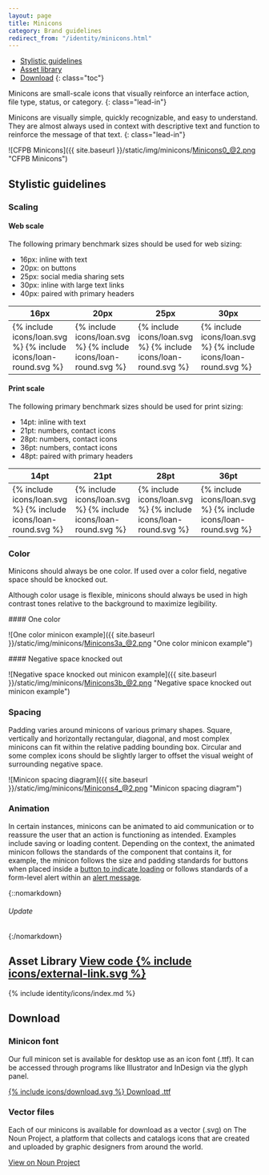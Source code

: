```yaml
---
layout: page
title: Minicons
category: Brand guidelines
redirect_from: "/identity/minicons.html"
---
```


- [Stylistic guidelines](#stylistic-guidelines)
- [Asset library](#asset-library)
- [Download](#download)
{: class="toc"}

<div class="content-67 content-first">

Minicons are small-scale icons that visually reinforce an interface action, file type, status, or category.
{: class="lead-in"}

Minicons are visually simple, quickly recognizable, and easy to understand. They are almost always used in context with descriptive text and function to reinforce the message of that text.
{: class="lead-in"}

</div>

<div class="content-33 content-last">

![CFPB Minicons]({{ site.baseurl }}/static/img/minicons/Minicons0_@2.png "CFPB Minicons")

</div>

## Stylistic guidelines

<div class="content-33 content-first">

### Scaling

#### Web scale
The following primary benchmark sizes should be used for web sizing:

* 16px: inline with text
* 20px: on buttons
* 25px: social media sharing sets
* 30px: inline with large text links
* 40px: paired with primary headers

</div>

<div class="content-67 content-last">

<table class="minicon-scale-table">
    <thead>
        <th>16px</th>
        <th>20px</th>
        <th>25px</th>
        <th>30px</th>
        <th>40px</th>
    </thead>
    <tbody>
        <td class="minicon-scale-16px">
            {% include icons/loan.svg %}
            {% include icons/loan-round.svg %}
        </td>
        <td class="minicon-scale-20px">
            {% include icons/loan.svg %}
            {% include icons/loan-round.svg %}
        </td>
        <td class="minicon-scale-25px">
            {% include icons/loan.svg %}
            {% include icons/loan-round.svg %}
        </td>
        <td class="minicon-scale-30px">
            {% include icons/loan.svg %}
            {% include icons/loan-round.svg %}
        </td>
        <td class="minicon-scale-40px">
            {% include icons/loan.svg %}
            {% include icons/loan-round.svg %}
        </td>
    </tbody>
</table>

</div>

<div class="content-33 content-first">

#### Print scale
The following primary benchmark sizes should be used for print sizing:

* 14pt: inline with text
* 21pt: numbers, contact icons
* 28pt: numbers, contact icons
* 36pt: numbers, contact icons
* 48pt: paired with primary headers

</div>

<div class="content-67 content-last">

<table class="minicon-scale-table">
    <thead>
        <th>14pt</th>
        <th>21pt</th>
        <th>28pt</th>
        <th>36pt</th>
        <th>48pt</th>
    </thead>
    <tbody>
        <td class="minicon-scale-14pt">
            {% include icons/loan.svg %}
            {% include icons/loan-round.svg %}
        </td>
        <td class="minicon-scale-21pt">
            {% include icons/loan.svg %}
            {% include icons/loan-round.svg %}
        </td>
        <td class="minicon-scale-28pt">
            {% include icons/loan.svg %}
            {% include icons/loan-round.svg %}
        </td>
        <td class="minicon-scale-36pt">
            {% include icons/loan.svg %}
            {% include icons/loan-round.svg %}
        </td>
        <td class="minicon-scale-48pt">
            {% include icons/loan.svg %}
            {% include icons/loan-round.svg %}
        </td>
    </tbody>
</table>

</div>

<div class="content-33 content-first">

### Color
Minicons should always be one color. If used over a color field, negative space should be knocked out.

Although color usage is flexible, minicons should always be used in high contrast tones relative to the background to maximize legibility.

</div>

<div class="content-67 content-last">


<div class="content-50 content-first">
#### One color

![One color minicon example]({{ site.baseurl }}/static/img/minicons/Minicons3a_@2.png "One color minicon example")
</div>
<div class="content-50 content-last">
#### Negative space knocked out

![Negative space knocked out minicon example]({{ site.baseurl }}/static/img/minicons/Minicons3b_@2.png "Negative space knocked out minicon example")
</div>

</div>

<div class="content-33 content-first">

### Spacing

Padding varies around minicons of various primary shapes. Square, vertically and horizontally rectangular, diagonal, and most complex minicons can fit within the relative padding bounding box. Circular and some complex icons should be slightly larger to offset the visual weight of surrounding negative space.

</div>

<div class="content-67 content-last">

![Minicon spacing diagram]({{ site.baseurl }}/static/img/minicons/Minicons4_@2.png "Minicon spacing diagram")

</div>

<div class="content-33 content-first">

### Animation

In certain instances, minicons can be animated to aid communication or to
reassure the user that an action is functioning as intended. Examples include
saving or loading content. Depending on the context, the animated minicon
follows the standards of the component that contains it, for example, the
minicon follows the size and padding standards for buttons when placed inside
a [button to indicate loading]({{site.github.url}}/page-components/buttons.html#animation)
or follows standards of a form-level alert within an
[alert message]({{site.github.url}}/page-components/form-fields.html#form-level-action).

</div>

<div class="content-67 content-last">
{::nomarkdown}
    <div class="minicon-asset-lib">
        <!-- empty div unfortunately required for layout spacing -->
        <div class="minicon-assets-div"></div>
        <div class="minicon-assets-div">
            <h6>Update</h6>
            <p>
                <span class="cf-icon
                             cf-icon-update
                             cf-icon__before
                             cf-icon__spin"></span>
            </p>
        </div>
        <!-- empty div unfortunately required for right border -->
        <div class="minicon-assets-div"></div>
    </div>
{:/nomarkdown}
</div>

<h2 id="asset-library">
    Asset Library
    <span class="cf-code-link">
        <a href="https://github.com/cfpb/capital-framework/blob/master/src/cf-icons">
            View code {% include icons/external-link.svg %}
        </a>
    </span>
</h2>

<div class="minicon-asset-lib">

{% include identity/icons/index.md %}

</div>

## Download

<div class="content-50 content-first">

### Minicon font
Our full minicon set is available for desktop use as an icon font (.ttf). It can be accessed through programs like Illustrator and InDesign via the glyph panel.

<a href="https://github.com/cfpb/cf-icons/blob/gh-pages/src/fonts/cf-icons.ttf?raw=true" target="_blank" class="a-btn">
    <span class="a-btn_icon
                 a-btn_icon__on-left">{% include icons/download.svg %}</span>
    Download .ttf
</a>

</div>

<div class="content-50 content-last">

### Vector files
Each of our minicons is available for download as a vector (.svg) on The Noun Project, a platform that collects and catalogs icons that are created and uploaded by graphic designers from around the world.

<a class="icon-link icon-link__external-link" href="http://thenounproject.com/cfpb_minicons/">
    View on Noun Project
</a>

</div>
